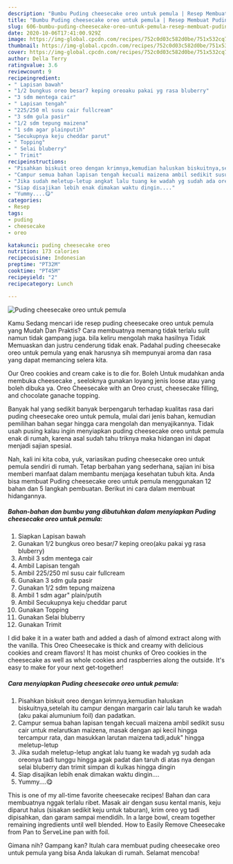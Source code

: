 ```yaml
---
description: "Bumbu Puding cheesecake oreo untuk pemula | Resep Membuat Puding cheesecake oreo untuk pemula Yang Enak Dan Mudah"
title: "Bumbu Puding cheesecake oreo untuk pemula | Resep Membuat Puding cheesecake oreo untuk pemula Yang Enak Dan Mudah"
slug: 606-bumbu-puding-cheesecake-oreo-untuk-pemula-resep-membuat-puding-cheesecake-oreo-untuk-pemula-yang-enak-dan-mudah
date: 2020-10-06T17:41:00.929Z
image: https://img-global.cpcdn.com/recipes/752c0d03c582d0be/751x532cq70/puding-cheesecake-oreo-untuk-pemula-foto-resep-utama.jpg
thumbnail: https://img-global.cpcdn.com/recipes/752c0d03c582d0be/751x532cq70/puding-cheesecake-oreo-untuk-pemula-foto-resep-utama.jpg
cover: https://img-global.cpcdn.com/recipes/752c0d03c582d0be/751x532cq70/puding-cheesecake-oreo-untuk-pemula-foto-resep-utama.jpg
author: Della Terry
ratingvalue: 3.6
reviewcount: 9
recipeingredient:
- " Lapisan bawah"
- "1/2 bungkus oreo besar7 keping oreoaku pakai yg rasa bluberry"
- "3 sdm mentega cair"
- " Lapisan tengah"
- "225/250 ml susu cair fullcream"
- "3 sdm gula pasir"
- "1/2 sdm tepung maizena"
- "1 sdm agar plainputih"
- "Secukupnya keju cheddar parut"
- " Topping"
- " Selai bluberry"
- " Trimit"
recipeinstructions:
- "Pisahkan biskuit oreo dengan krimnya,kemudian haluskan biskuitnya,setelah itu campur dengan margarin cair lalu taruh ke wadah (aku pakai alumunium foil) dan padatkan."
- "Campur semua bahan lapisan tengah kecuali maizena ambil sedikit susu cair untuk melarutkan maizena, masak dengan api kecil hingga tercampur rata, dan masukkan larutan maizena tadi,aduk&#34; hingga meletup-letup"
- "Jika sudah meletup-letup angkat lalu tuang ke wadah yg sudah ada oreonya tadi tunggu hingga agak padat dan taruh di atas nya dengan selai bluberry dan trimit simpan di kulkas hingga dingin"
- "Siap disajikan lebih enak dimakan waktu dingin...."
- "Yummy....😋"
categories:
- Resep
tags:
- puding
- cheesecake
- oreo

katakunci: puding cheesecake oreo 
nutrition: 173 calories
recipecuisine: Indonesian
preptime: "PT32M"
cooktime: "PT45M"
recipeyield: "2"
recipecategory: Lunch

---
```



![Puding cheesecake oreo untuk pemula](https://img-global.cpcdn.com/recipes/752c0d03c582d0be/751x532cq70/puding-cheesecake-oreo-untuk-pemula-foto-resep-utama.jpg)

Kamu Sedang mencari ide resep puding cheesecake oreo untuk pemula yang Mudah Dan Praktis? Cara membuatnya memang tidak terlalu sulit namun tidak gampang juga. bila keliru mengolah maka hasilnya Tidak Memuaskan dan justru cenderung tidak enak. Padahal puding cheesecake oreo untuk pemula yang enak harusnya sih mempunyai aroma dan rasa yang dapat memancing selera kita.

Our Oreo cookies and cream cake is to die for. Boleh Untuk mudahkan anda membuka cheesecake , seeloknya gunakan loyang jenis loose atau yang boleh dibuka ya. Oreo Cheesecake with an Oreo crust, cheesecake filling, and chocolate ganache topping.

Banyak hal yang sedikit banyak berpengaruh terhadap kualitas rasa dari puding cheesecake oreo untuk pemula, mulai dari jenis bahan, kemudian pemilihan bahan segar hingga cara mengolah dan menyajikannya. Tidak usah pusing kalau ingin menyiapkan puding cheesecake oreo untuk pemula enak di rumah, karena asal sudah tahu triknya maka hidangan ini dapat menjadi sajian spesial.


Nah, kali ini kita coba, yuk, variasikan puding cheesecake oreo untuk pemula sendiri di rumah. Tetap berbahan yang sederhana, sajian ini bisa memberi manfaat dalam membantu menjaga kesehatan tubuh kita. Anda bisa membuat Puding cheesecake oreo untuk pemula menggunakan 12 bahan dan 5 langkah pembuatan. Berikut ini cara dalam membuat hidangannya.

<!--inarticleads1-->

##### Bahan-bahan dan bumbu yang dibutuhkan dalam menyiapkan Puding cheesecake oreo untuk pemula:

1. Siapkan  Lapisan bawah
1. Gunakan 1/2 bungkus oreo besar/7 keping oreo(aku pakai yg rasa bluberry)
1. Ambil 3 sdm mentega cair
1. Ambil  Lapisan tengah
1. Ambil 225/250 ml susu cair fullcream
1. Gunakan 3 sdm gula pasir
1. Gunakan 1/2 sdm tepung maizena
1. Ambil 1 sdm agar&#34; plain/putih
1. Ambil Secukupnya keju cheddar parut
1. Gunakan  Topping
1. Gunakan  Selai bluberry
1. Gunakan  Trimit


I did bake it in a water bath and added a dash of almond extract along with the vanilla. This Oreo Cheesecake is thick and creamy with delicious cookies and cream flavors! It has moist chunks of Oreo cookies in the cheesecake as well as whole cookies and raspberries along the outside. It&#39;s easy to make for your next get-together! 

<!--inarticleads2-->

##### Cara menyiapkan Puding cheesecake oreo untuk pemula:

1. Pisahkan biskuit oreo dengan krimnya,kemudian haluskan biskuitnya,setelah itu campur dengan margarin cair lalu taruh ke wadah (aku pakai alumunium foil) dan padatkan.
1. Campur semua bahan lapisan tengah kecuali maizena ambil sedikit susu cair untuk melarutkan maizena, masak dengan api kecil hingga tercampur rata, dan masukkan larutan maizena tadi,aduk&#34; hingga meletup-letup
1. Jika sudah meletup-letup angkat lalu tuang ke wadah yg sudah ada oreonya tadi tunggu hingga agak padat dan taruh di atas nya dengan selai bluberry dan trimit simpan di kulkas hingga dingin
1. Siap disajikan lebih enak dimakan waktu dingin....
1. Yummy....😋


This is one of my all-time favorite cheesecake recipes! Bahan dan cara membuatnya nggak terlalu ribet. Masak air dengan susu kental manis, keju diparut halus (sisakan sedikit keju untuk taburan), krim oreo yg tadi dipisahkan, dan garam sampai mendidih. In a large bowl, cream together remaining ingredients until well blended. How to Easily Remove Cheesecake from Pan to ServeLine pan with foil. 

Gimana nih? Gampang kan? Itulah cara membuat puding cheesecake oreo untuk pemula yang bisa Anda lakukan di rumah. Selamat mencoba!
